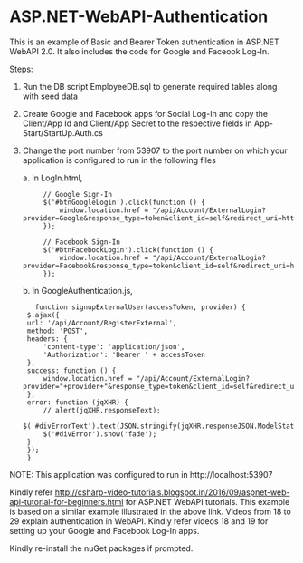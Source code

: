 # ASP.NET-WebAPI-Authentication

This is an example of Basic and Bearer Token authentication in ASP.NET WebAPI 2.0. It also includes the code for Google and Faceook Log-In.

Steps:

1. Run the DB script EmployeeDB.sql to generate required tables along with seed data
2. Create Google and Facebook apps for Social Log-In and copy the Client/App Id and Client/App Secret to the respective fields in App-Start/StartUp.Auth.cs
3. Change the port number from 53907 to the port number on which your application is configured to run in the following files

   a. In LogIn.html,
   
            // Google Sign-In
            $('#btnGoogleLogin').click(function () {
                window.location.href = "/api/Account/ExternalLogin?provider=Google&response_type=token&client_id=self&redirect_uri=http%3A%2F%2Flocalhost%3A53907%2FTemplates%2FLogIn.html&state=GerGr5JlYx4t_KpsK57GFSxVueteyBunu02xJTak5m01";
            });

            // Facebook Sign-In
            $('#btnFacebookLogin').click(function () {
                window.location.href = "/api/Account/ExternalLogin?provider=Facebook&response_type=token&client_id=self&redirect_uri=http%3A%2F%2Flocalhost%3A53907%2FTemplates%2FLogIn.html&state=GerGr5JlYx4t_KpsK57GFSxVueteyBunu02xJTak5m01";
            });
            
      
    b. In GoogleAuthentication.js,
    
          function signupExternalUser(accessToken, provider) {
        $.ajax({
        url: '/api/Account/RegisterExternal',
        method: 'POST',
        headers: {
            'content-type': 'application/json',
            'Authorization': 'Bearer ' + accessToken
        },
        success: function () {
            window.location.href = "/api/Account/ExternalLogin?provider="+provider+"&response_type=token&client_id=self&redirect_uri=http%3A%2F%2Flocalhost%3A53907%2FTemplates%2FLogIn.html&state=GerGr5JlYx4t_KpsK57GFSxVueteyBunu02xJTak5m01";
        },
        error: function (jqXHR) {
            // alert(jqXHR.responseText);
            $('#divErrorText').text(JSON.stringify(jqXHR.responseJSON.ModelState.err[1]));
            $('#divError').show('fade');
        }    
        }); 
        }
   
       
       
       
       
NOTE: This application was configured to run in http://localhost:53907
      
Kindly refer http://csharp-video-tutorials.blogspot.in/2016/09/aspnet-web-api-tutorial-for-beginners.html for ASP.NET WebAPI tutorials. 
This example is based on a similar example illustrated in the above link.
Videos from 18 to 29 explain authentication in WebAPI. Kindly refer videos 18 and 19 for setting up your Google and Facebook Log-In apps.


Kindly re-install the nuGet packages if prompted.
